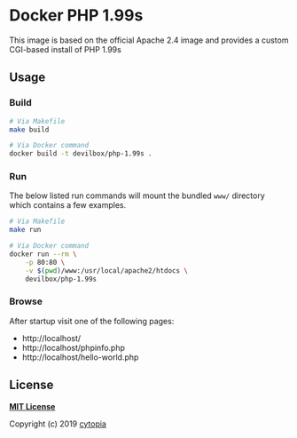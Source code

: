 # Docker PHP 1.99s

This image is based on the official Apache 2.4 image and provides a custom CGI-based install of
PHP 1.99s


## Usage

### Build
```bash
# Via Makefile
make build
```
```bash
# Via Docker command
docker build -t devilbox/php-1.99s .
```

### Run

The below listed run commands will mount the bundled `www/` directory which contains a few examples.

```bash
# Via Makefile
make run
```
```bash
# Via Docker command
docker run --rm \
    -p 80:80 \
    -v $(pwd)/www:/usr/local/apache2/htdocs \
    devilbox/php-1.99s
```

### Browse

After startup visit one of the following pages:

* http://localhost/
* http://localhost/phpinfo.php
* http://localhost/hello-world.php


## License

**[MIT License](LICENSE)**

Copyright (c) 2019 [cytopia](https://github.com/cytopia)
